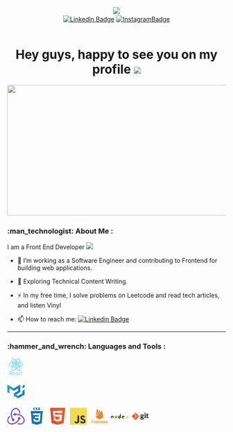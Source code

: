 <div id="header" align="center">
  <img src="https://media.giphy.com/media/3o7qE1YN7aBOFPRw8E/giphy.gif" width="100"/>
  <div id="badges">
    <a href="https://www.linkedin.com/in/yuri-petuchov-7961a313b/"><img src="https://img.shields.io/badge/LinkedIn-blue?style=for-the-badge&logo=linkedin&logoColor=white" alt="LinkedIn Badge"/></a>
    <a href="https://www.instagram.com/webbulldog/"> <img src="https://img.shields.io/badge/Instagram-red?style=for-the-badge&logo=instagram&logoColor=white" alt="InstagramBadge"/></a>
  </div>
  <img src="https://komarev.com/ghpvc/?username=YuryPetukhov&style=flat-square&color=blue" alt=""/>
  <h1>
  Hey guys, happy to see you on my profile
  <img src="https://media.giphy.com/media/hvRJCLFzcasrR4ia7z/giphy.gif" width="30px"/>
</h1>
</div>
<div align="center">
  <img src="https://4brain.ru/blog/wp-content/uploads/2021/05/professija-programmist-koder-ili-sozdatel.png" width="600" height="300"/>
  
</div>
<div>
     <h3>:man_technologist: About Me :</h3>
     <p>I am a Front End  Developer <img src="https://media.giphy.com/media/WUlplcMpOCEmTGBtBW/giphy.gif" width="30"></p> 
  
  - :telescope: I’m working as a Software Engineer and contributing to Frontend  for building web applications.

  - :seedling: Exploring Technical Content Writing.

  - :zap: In my free time, I solve problems on Leetcode and read tech articles, and listen Vinyl 

  - :mailbox: How to reach me: [![Linkedin Badge](https://img.shields.io/badge/-yurypetukhov-blue?style=flat&logo=Linkedin&logoColor=white)](https://www.linkedin.com/in/yuri-petuchov-7961a313b/)
</div>
<hr/>
<h3>:hammer_and_wrench: Languages and Tools :</h3> 
<div>
 
  <img src="https://github.com/devicons/devicon/blob/master/icons/react/react-original-wordmark.svg" title="React" alt="React" width="40" height="40"/>&nbsp;
 
  <img src="https://github.com/devicons/devicon/blob/master/icons/materialui/materialui-original.svg" title="Material UI" alt="Material UI" width="40" height="40"/>&nbsp;
 
  <img src="https://github.com/devicons/devicon/blob/master/icons/redux/redux-original.svg" title="Redux" alt="Redux " width="40" height="40"/>&nbsp;
  <img src="https://github.com/devicons/devicon/blob/master/icons/css3/css3-plain-wordmark.svg"  title="CSS3" alt="CSS" width="40" height="40"/>&nbsp;
  <img src="https://github.com/devicons/devicon/blob/master/icons/html5/html5-original.svg" title="HTML5" alt="HTML" width="40" height="40"/>&nbsp;
  <img src="https://github.com/devicons/devicon/blob/master/icons/javascript/javascript-original.svg" title="JavaScript" alt="JavaScript" width="40" height="40"/>&nbsp;
  <img src="https://github.com/devicons/devicon/blob/master/icons/firebase/firebase-plain-wordmark.svg" title="Firebase" alt="Firebase" width="40" height="40"/>&nbsp;
  <img src="https://github.com/devicons/devicon/blob/master/icons/nodejs/nodejs-original-wordmark.svg" title="NodeJS" alt="NodeJS" width="40" height="40"/>&nbsp;
  <img src="https://github.com/devicons/devicon/blob/master/icons/git/git-original-wordmark.svg" title="Git" alt="Git" width="40" height="40"/>
</div>
